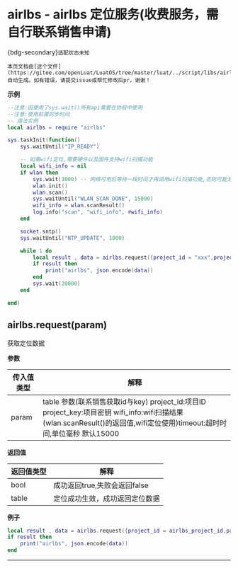 # airlbs - airlbs 定位服务(收费服务，需自行联系销售申请)

{bdg-secondary}`适配状态未知`

```{note}
本页文档由[这个文件](https://gitee.com/openLuat/LuatOS/tree/master/luat/../script/libs/airlbs.lua)自动生成。如有错误，请提交issue或帮忙修改后pr，谢谢！
```


**示例**

```lua
--注意:因使用了sys.wait()所有api需要在协程中使用
--注意:使用前需同步时间
-- 用法实例
local airlbs = require "airlbs"

sys.taskInit(function()
    sys.waitUntil("IP_READY")

    -- 如需wifi定位,需要硬件以及固件支持wifi扫描功能
    local wifi_info = nil
    if wlan then
        sys.wait(3000) -- 网络可用后等待一段时间才再调用wifi扫描功能,否则可能无法获取wifi信息
        wlan.init()
        wlan.scan()
        sys.waitUntil("WLAN_SCAN_DONE", 15000)
        wifi_info = wlan.scanResult()
        log.info("scan", "wifi_info", #wifi_info)
    end

    socket.sntp()
    sys.waitUntil("NTP_UPDATE", 1000)

    while 1 do
        local result , data = airlbs.request({project_id = "xxx",project_key = 'xxx',wifi_info = wifi_info,timeout = 1000})
        if result then
            print("airlbs", json.encode(data))
        end
        sys.wait(20000)
    end

end)

```

## airlbs.request(param)



获取定位数据

**参数**

|传入值类型|解释|
|-|-|
|param|table 参数(联系销售获取id与key) project_id:项目ID project_key:项目密钥 wifi_info:wifi扫描结果(wlan.scanResult()的返回值,wifi定位使用)timeout:超时时间,单位毫秒 默认15000|

**返回值**

|返回值类型|解释|
|-|-|
|bool|成功返回true,失败会返回false|
|table|定位成功生效，成功返回定位数据|

**例子**

```lua
local result , data = airlbs.request({project_id = airlbs_project_id,project_key = airlbs_project_key})
if result then
    print("airlbs", json.encode(data))
end

```

---

